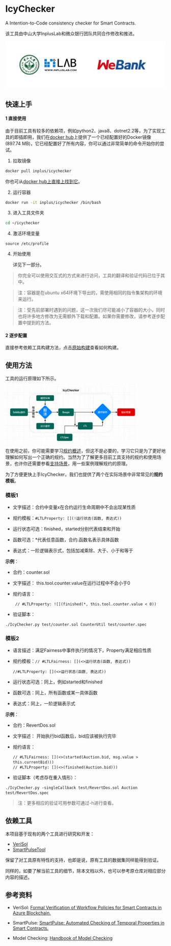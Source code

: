 # IcyChecker
A Intention-to-Code consistency checker for Smart Contracts.

该工具由中山大学InplusLab和微众银行团队共同合作修改和推进。

<img src="asset/parties.jpg" alt="参与方" style="zoom: 67%;" />

## 快速上手

#### 1 直接使用

由于目前工具有较多的依赖项，例如python2、java8、dotnet2.2等，为了实现工具的即插即用，我们在[docker hub](https://hub.docker.com/repository/docker/inplus/icychecker)上提供了一个已经配置好的Docker镜像(897.74 MB)，它已经配置好了所有内容，你可以通过非常简单的命令开始你的尝试。

1. 拉取镜像

```bash
docker pull inplus/icychecker
```

你也可从[docker hub上直接上找到它](https://hub.docker.com/repository/docker/inplus/icychecker)。

2. 运行容器

```bash
docker run -it inplus/icychecker /bin/bash
```

3. 进入工具文件夹

```bash
cd ~/icychecker
```

4. 激活环境变量

```
source /etc/profile
```

4. 开始使用

   详见下一部分。

> 你完全可以使用交互式的方式来进行访问，工具的翻译和验证代码已位于其中。

> 注：容器是在ubuntu x64环境下导出的，需使用相同的指令集架构的环境来运行。

> 注：受先前部署时遇到的问题，这一次我们尽可能减小了容器的大小，同时也将许多地方修改为无需额外下载和配置。如果你需要修改，请参考逐步配置中提到的方法。

#### 2 逐步配置

直接参考依赖工具构建方法，点击[原始构建](originBuild.md)查看如何构建。



## 使用方法

工具的运行原理如下所示。

<img src="asset/overview.png" alt="Overview" style="zoom: 40%;" />

在使用之前，你可能需要学习[规约概述](spec.md)，但这不是必要的，学习它只是为了更好地理解如何写出一个正确的规约。当然为了了解更多目前工具支持的规约和使用场景，也许你还需要参看[支持场景](availableSpec.md)，用一些案例理解规约的原理。

为了方便更快上手IcyChecker，我们也提供了两个在实际场景中非常常见的**规约模板**。

### 模板1

- 文字描述：合约中变量x在合约运行生命周期中不会出现某性质

- 规约模板：`#LTLProperty: [](!运行状态(函数, 表达式))`

- 运行状态可选：finished，started分别代表结束和开始

- 函数可选：*代表任意函数，合约.函数名表示具体函数

- 表达式：一阶逻辑表示式，包括加减乘除、大于、小于和等于

**示例**：

- 合约：counter.sol

- 文字描述： this.tool.counter.value在运行过程中不会小于0

- 规约语言：

  ```
   // #LTLProperty: ![](finished(*, this.tool.counter.value < 0))
  ```

- 验证脚本：

```
./IcyChecker.py test/counter.sol CounterUtil test/counter.spec
```

### 模板2

- 语言描述：满足Fairness中事件执行的情况下，Property满足相应性质

- 规约模板：`// #LTLFairness: [](<>运行状态(函数, 表达式))`

  ​			  	 `//#LTLProperty: [](<>运行状态(函数, 表达式))`

- 运行状态可选：同上，例如started和finished

- 函数可选：同上，所有函数或某一具体函数

- 表达式：同上，一阶逻辑表示式

**示例**：

- 合约：RevertDos.sol

- 文字描述： 开始执行bid函数后，bid应该被执行完毕

- 规约语言：

  ```
  // #LTLFairness: [](<>(started(Auction.bid, msg.value > this.currentBid)))
  // #LTLProperty: [](<>(finished(Auction.bid)))
  ```

- 验证脚本（考虑存在重入情形）：

```
./IcyChecker.py -singleCallback test/RevertDos.sol Auction test/RevertDos.spec 
```

> 注：更多相应的验证可用参数可通过-h进行查看。



## 依赖工具

本项目基于现有的两个工具进行研究和开发：

* [VeriSol](https://github.com/utopia-group/verisol)
* [SmartPulseTool](https://github.com/utopia-group/SmartPulseTool/tree/master)

保留了对工具原有特性的支持，也即是说，原有工具的数据集同样能得到验证。

同样的，如要了解当前工具的细节，除本文档以外，也可以参考原仓库对相应部分内容的描述。



## 参考资料

* VeriSol: [Formal Verification of Workflow Policies for Smart Contracts in Azure Blockchain.](https://doi.org/10.1007/978-3-030-41600-3_7)

* SmartPulse: [SmartPulse: Automated Checking of Temporal Properties in Smart Contracts.](https://doi.org/10.1109/SP40001.2021.00085)

* Model Checking: [Handbook of Model Checking](https://link.springer.com/book/10.1007/978-3-319-10575-8)

  

